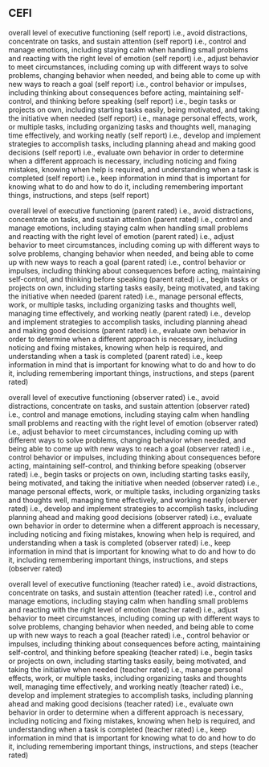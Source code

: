 ## CEFI

overall level of executive functioning (self report)
i.e., avoid distractions, concentrate on tasks, and sustain attention (self report)
i.e., control and manage emotions, including staying calm when handling small problems and reacting with the right level of emotion (self report)
i.e., adjust behavior to meet circumstances, including coming up with different ways to solve problems, changing behavior when needed, and being able to come up with new ways to reach a goal (self report)
i.e., control behavior or impulses, including thinking about consequences before acting, maintaining self-control, and thinking before speaking (self report)
i.e., begin tasks or projects on own, including starting tasks easily, being motivated, and taking the initiative when needed (self report)
i.e., manage personal effects, work, or multiple tasks, including organizing tasks and thoughts well, managing time effectively, and working neatly (self report)
i.e., develop and implement strategies to accomplish tasks, including planning ahead and making good decisions (self report)
i.e., evaluate own behavior in order to determine when a different approach is necessary, including noticing and fixing mistakes, knowing when help is required, and understanding when a task is completed (self report)
i.e., keep information in mind that is important for knowing what to do and how to do it, including remembering important things, instructions, and steps (self report)

overall level of executive functioning (parent rated)
i.e., avoid distractions, concentrate on tasks, and sustain attention (parent rated)
i.e., control and manage emotions, including staying calm when handling small problems and reacting with the right level of emotion (parent rated)
i.e., adjust behavior to meet circumstances, including coming up with different ways to solve problems, changing behavior when needed, and being able to come up with new ways to reach a goal (parent rated)
i.e., control behavior or impulses, including thinking about consequences before acting, maintaining self-control, and thinking before speaking (parent rated)
i.e., begin tasks or projects on own, including starting tasks easily, being motivated, and taking the initiative when needed (parent rated)
i.e., manage personal effects, work, or multiple tasks, including organizing tasks and thoughts well, managing time effectively, and working neatly (parent rated)
i.e., develop and implement strategies to accomplish tasks, including planning ahead and making good decisions (parent rated)
i.e., evaluate own behavior in order to determine when a different approach is necessary, including noticing and fixing mistakes, knowing when help is required, and understanding when a task is completed (parent rated)
i.e., keep information in mind that is important for knowing what to do and how to do it, including remembering important things, instructions, and steps (parent rated)

overall level of executive functioning (observer rated)
i.e., avoid distractions, concentrate on tasks, and sustain attention (observer rated)
i.e., control and manage emotions, including staying calm when handling small problems and reacting with the right level of emotion (observer rated)
i.e., adjust behavior to meet circumstances, including coming up with different ways to solve problems, changing behavior when needed, and being able to come up with new ways to reach a goal (observer rated)
i.e., control behavior or impulses, including thinking about consequences before acting, maintaining self-control, and thinking before speaking (observer rated)
i.e., begin tasks or projects on own, including starting tasks easily, being motivated, and taking the initiative when needed (observer rated)
i.e., manage personal effects, work, or multiple tasks, including organizing tasks and thoughts well, managing time effectively, and working neatly (observer rated)
i.e., develop and implement strategies to accomplish tasks, including planning ahead and making good decisions (observer rated)
i.e., evaluate own behavior in order to determine when a different approach is necessary, including noticing and fixing mistakes, knowing when help is required, and understanding when a task is completed (observer rated)
i.e., keep information in mind that is important for knowing what to do and how to do it, including remembering important things, instructions, and steps (observer rated)

overall level of executive functioning (teacher rated)
i.e., avoid distractions, concentrate on tasks, and sustain attention (teacher rated)
i.e., control and manage emotions, including staying calm when handling small problems and reacting with the right level of emotion (teacher rated)
i.e., adjust behavior to meet circumstances, including coming up with different ways to solve problems, changing behavior when needed, and being able to come up with new ways to reach a goal (teacher rated)
i.e., control behavior or impulses, including thinking about consequences before acting, maintaining self-control, and thinking before speaking (teacher rated)
i.e., begin tasks or projects on own, including starting tasks easily, being motivated, and taking the initiative when needed (teacher rated)
i.e., manage personal effects, work, or multiple tasks, including organizing tasks and thoughts well, managing time effectively, and working neatly (teacher rated)
i.e., develop and implement strategies to accomplish tasks, including planning ahead and making good decisions (teacher rated)
i.e., evaluate own behavior in order to determine when a different approach is necessary, including noticing and fixing mistakes, knowing when help is required, and understanding when a task is completed (teacher rated)
i.e., keep information in mind that is important for knowing what to do and how to do it, including remembering important things, instructions, and steps (teacher rated)
